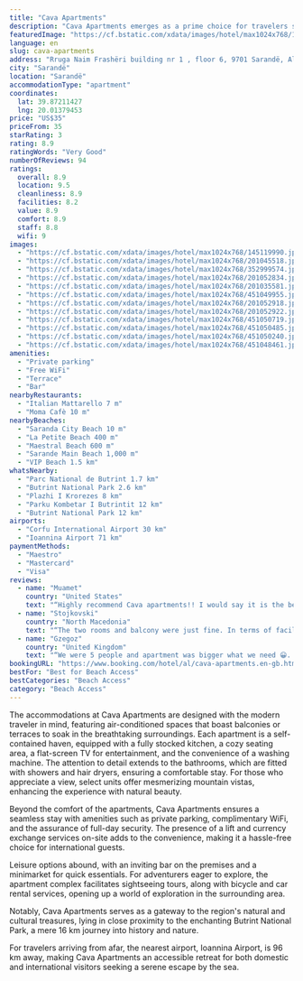```yaml
---
title: "Cava Apartments"
description: "Cava Apartments emerges as a prime choice for travelers seeking a blend of comfort and convenience, with its prime location offering stunning sea views and immediate access to Saranda City Beach."
featuredImage: "https://cf.bstatic.com/xdata/images/hotel/max1024x768/145119990.jpg?k=e52945457ebadf8310ec0a8e11687d9f699863ef19a376c532499f5ac18f0440&o=&hp=1"
language: en
slug: cava-apartments
address: "Rruga Naim Frashëri building nr 1 , floor 6, 9701 Sarandë, Albania"
city: "Sarandë"
location: "Sarandë"
accommodationType: "apartment"
coordinates:
  lat: 39.87211427
  lng: 20.01379453
price: "US$35"
priceFrom: 35
starRating: 3
rating: 8.9
ratingWords: "Very Good"
numberOfReviews: 94
ratings:
  overall: 8.9
  location: 9.5
  cleanliness: 8.9
  facilities: 8.2
  value: 8.9
  comfort: 8.9
  staff: 8.8
  wifi: 9
images:
  - "https://cf.bstatic.com/xdata/images/hotel/max1024x768/145119990.jpg?k=e52945457ebadf8310ec0a8e11687d9f699863ef19a376c532499f5ac18f0440&o=&hp=1"
  - "https://cf.bstatic.com/xdata/images/hotel/max1024x768/201045518.jpg?k=0123a30074708591605e1bb5879a33f90a2ee1c56479ffc912a98a288290d67d&o=&hp=1"
  - "https://cf.bstatic.com/xdata/images/hotel/max1024x768/352999574.jpg?k=a188e38d9da9c61f18052b92c9c876620f0887b637b2beeb118386473ce118ef&o=&hp=1"
  - "https://cf.bstatic.com/xdata/images/hotel/max1024x768/201052834.jpg?k=dbb37226be95cd27035a44de8b3490064872bc73d95deaa03d272f166739efe3&o=&hp=1"
  - "https://cf.bstatic.com/xdata/images/hotel/max1024x768/201035581.jpg?k=193c54905c971ef707dadd87c1ad01e343240a4c51e31d9bc15d78f0360cd707&o=&hp=1"
  - "https://cf.bstatic.com/xdata/images/hotel/max1024x768/451049955.jpg?k=1044a502aed56df78f07130934b9574c6ae4bdd5cf77b8b72359909001cdced4&o=&hp=1"
  - "https://cf.bstatic.com/xdata/images/hotel/max1024x768/201052918.jpg?k=2c769064fc857bd258034ffd574d50382645a6234fca81dd6e80c8a4ffc5a053&o=&hp=1"
  - "https://cf.bstatic.com/xdata/images/hotel/max1024x768/201052922.jpg?k=bd580a6436d473b0a4ab28efb0337b013e7052774e8222c22d1a338695ea78a3&o=&hp=1"
  - "https://cf.bstatic.com/xdata/images/hotel/max1024x768/451050719.jpg?k=f62a7ed012153ed645793a32904b694fef3d39f67e31555ce56d55de0f1f31b5&o=&hp=1"
  - "https://cf.bstatic.com/xdata/images/hotel/max1024x768/451050485.jpg?k=3a181e8c308e3e56ba8af81a5b04b7cf2e7edde69c8c61953c4718a708552d23&o=&hp=1"
  - "https://cf.bstatic.com/xdata/images/hotel/max1024x768/451050240.jpg?k=88556e175454f61655a80af5b9abaa850d66c727e4ce4ba6b0363ce315e24207&o=&hp=1"
  - "https://cf.bstatic.com/xdata/images/hotel/max1024x768/451048461.jpg?k=01c768dd0e8a413e20782ffc7f57ff7f1d72e7bfe62a9470bb508a000e7ba852&o=&hp=1"
amenities:
  - "Private parking"
  - "Free WiFi"
  - "Terrace"
  - "Bar"
nearbyRestaurants:
  - "Italian Mattarello 7 m"
  - "Moma Cafè 10 m"
nearbyBeaches:
  - "Saranda City Beach 10 m"
  - "La Petite Beach 400 m"
  - "Maestral Beach 600 m"
  - "Sarande Main Beach 1,000 m"
  - "VIP Beach 1.5 km"
whatsNearby:
  - "Parc National de Butrint 1.7 km"
  - "Butrint National Park 2.6 km"
  - "Plazhi I Krorezes 8 km"
  - "Parku Kombetar I Butrintit 12 km"
  - "Butrint National Park 12 km"
airports:
  - "Corfu International Airport 30 km"
  - "Ioannina Airport 71 km"
paymentMethods:
  - "Maestro"
  - "Mastercard"
  - "Visa"
reviews:
  - name: "Muamet"
    country: "United States"
    text: "“Highly recommend Cava apartments!! I would say it is the best location in Sarande. The view from the balcony is spectacular. It has ocean front view of the sea, view of the downtown Sarande, view of the hilltops all from both balconys. The hosts...”"
  - name: "Stojkovski"
    country: "North Macedonia"
    text: "“The two rooms and balcony were just fine. In terms of facilities, everything was Ok. There was a paid parking lot for the car in the basement area (4 euros) . The view from the wide balcony was of the sea and was excellent. There was always hot...”"
  - name: "Gzegoz"
    country: "United Kingdom"
    text: "“We were 5 people and apartment was bigger what we need 😀. Helpful receptionist and cleaner 👌 see view from every room. Huge terrace! Music from outside you will hear till 12.30 am. So if you font like partys or even few drinks on the terrace will...”"
bookingURL: "https://www.booking.com/hotel/al/cava-apartments.en-gb.html?aid=8035640"
bestFor: "Best for Beach Access"
bestCategories: "Beach Access"
category: "Beach Access"
---
```


The accommodations at Cava Apartments are designed with the modern traveler in mind, featuring air-conditioned spaces that boast balconies or terraces to soak in the breathtaking surroundings. Each apartment is a self-contained haven, equipped with a fully stocked kitchen, a cozy seating area, a flat-screen TV for entertainment, and the convenience of a washing machine. The attention to detail extends to the bathrooms, which are fitted with showers and hair dryers, ensuring a comfortable stay. For those who appreciate a view, select units offer mesmerizing mountain vistas, enhancing the experience with natural beauty.

Beyond the comfort of the apartments, Cava Apartments ensures a seamless stay with amenities such as private parking, complimentary WiFi, and the assurance of full-day security. The presence of a lift and currency exchange services on-site adds to the convenience, making it a hassle-free choice for international guests.

Leisure options abound, with an inviting bar on the premises and a minimarket for quick essentials. For adventurers eager to explore, the apartment complex facilitates sightseeing tours, along with bicycle and car rental services, opening up a world of exploration in the surrounding area. 

Notably, Cava Apartments serves as a gateway to the region's natural and cultural treasures, lying in close proximity to the enchanting Butrint National Park, a mere 16 km journey into history and nature.

For travelers arriving from afar, the nearest airport, Ioannina Airport, is 96 km away, making Cava Apartments an accessible retreat for both domestic and international visitors seeking a serene escape by the sea.